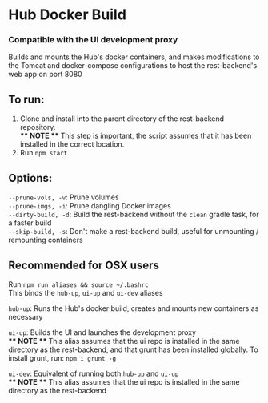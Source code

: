 # Hub Docker Build
### Compatible with the UI development proxy
Builds and mounts the Hub's docker containers, and makes modifications to the Tomcat and docker-compose configurations to host the rest-backend's web app on port 8080

## To run:
1. Clone and install into the parent directory of the rest-backend repository. 
<br><b>** NOTE **</b> This step is important, the script assumes that it has been installed in the correct location.
2. Run ```npm start```

## Options:
```--prune-vols, -v```: Prune volumes
<br>```--prune-imgs, -i```: Prune dangling Docker images
<br>```--dirty-build, -d```: Build the rest-backend without the `clean` gradle task, for a faster build
<br>```--skip-build, -s```: Don't make a rest-backend build, useful for unmounting / remounting containers

## Recommended for OSX users
Run ```npm run aliases && source ~/.bashrc```
<br> This binds the `hub-up`, `ui-up` and `ui-dev` aliases

`hub-up`: Runs the Hub's docker build, creates and mounts new containers as necessary

`ui-up`: Builds the UI and launches the development proxy
<br><b> ** NOTE ** </b> This alias assumes that the ui repo is installed in the same directory as the rest-backend, and that grunt has been installed globally. To install grunt, run:
```npm i grunt -g```

`ui-dev`: Equivalent of running both `hub-up` and `ui-up`
<br><b> ** NOTE ** </b> This alias assumes that the ui repo is installed in the same directory as the rest-backend
